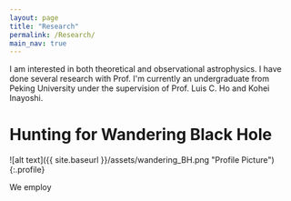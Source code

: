 ```yaml
---
layout: page
title: "Research"
permalink: /Research/
main_nav: true
---
```


I am interested in both theoretical and observational astrophysics. I have done several research with Prof. 
I'm currently an undergraduate from Peking University under the supervision of Prof. Luis C. Ho and Kohei Inayoshi.

<h1> Hunting for Wandering Black Hole </h1>

![alt text]({{ site.baseurl }}/assets/wandering_BH.png "Profile Picture"){:.profile}

We employ